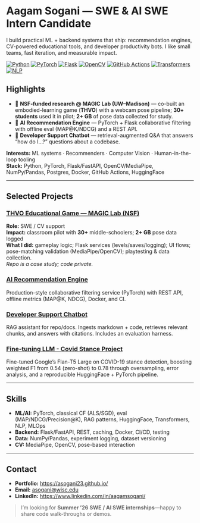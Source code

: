 # Aagam Sogani — SWE & AI SWE Intern Candidate

I build practical ML + backend systems that ship: recommendation engines, CV-powered educational tools, and developer productivity bots. I like small teams, fast iteration, and measurable impact.

[![Python](https://img.shields.io/badge/Python-3.10+-informational)](#)
[![PyTorch](https://img.shields.io/badge/PyTorch-ML-orange)](#)
[![Flask](https://img.shields.io/badge/Flask-API-black)](#)
[![OpenCV](https://img.shields.io/badge/OpenCV-Computer%20Vision-blue)](#)
[![GitHub Actions](https://img.shields.io/badge/CI-GitHub%20Actions-success)](#)
[![Transformers](https://img.shields.io/badge/Transformers-HuggingFace-yellow)](#)
[![NLP](https://img.shields.io/badge/NLP-Text--Classification-red)](#)


## Highlights
- 🧪 **NSF-funded research @ MAGIC Lab (UW–Madison)** — co-built an embodied-learning game (**THVO**) with a webcam pose pipeline; **30+ students** used it in pilot; **2+ GB** of pose data collected for study.
- 🧠 **AI Recommendation Engine** — PyTorch + Flask collaborative filtering with offline eval (MAP@K/NDCG) and a REST API.
- 🤖 **Developer Support Chatbot** — retrieval-augmented Q&A that answers “how do I…?” questions about a codebase.

**Interests:** ML systems · Recommenders · Computer Vision · Human-in-the-loop tooling  
**Stack:** Python, PyTorch, Flask/FastAPI, OpenCV/MediaPipe, NumPy/Pandas, Postgres, Docker, GitHub Actions, HuggingFace

---

## Selected Projects

### [THVO Educational Game — MAGIC Lab (NSF)](https://github.com/asogani23/MAGIC-lab-thvo-summary)
**Role:** SWE / CV support  
**Impact:** classroom pilot with **30+** middle-schoolers; **2+ GB** pose data logged  
**What I did:** gameplay logic; Flask services (levels/saves/logging); UI flows; pose-matching validation (MediaPipe/OpenCV); playtesting & data collection.  
*Repo is a case study; code private.*

### [AI Recommendation Engine](https://github.com/asogani23/AI-Recommendation-Engine)
Production-style collaborative filtering service (PyTorch) with REST API, offline metrics (MAP@K, NDCG), Docker, and CI.

### [Developer Support Chatbot](https://github.com/asogani23/Developer-Support-Chatbot)
RAG assistant for repo/docs. Ingests markdown + code, retrieves relevant chunks, and answers with citations. Includes an evaluation harness.

### [Fine-tuning LLM - Covid Stance Project](https://github.com/asogani23/covid_stance_project.git)
Fine-tuned Google’s Flan-T5 Large on COVID-19 stance detection, boosting weighted F1 from 0.54 (zero-shot) to 0.78 through oversampling, error analysis, and a reproducible HuggingFace + PyTorch pipeline.


---

## Skills
- **ML/AI:** PyTorch, classical CF (ALS/SGD), eval (MAP/NDCG/Precision@K), RAG patterns, HuggingFace, Transformers, NLP, MLOps
- **Backend:** Flask/FastAPI, REST, caching, Docker, CI/CD, testing
- **Data:** NumPy/Pandas, experiment logging, dataset versioning
- **CV:** MediaPipe, OpenCV, pose-based interaction

---

## Contact
- **Portfolio:** https://asogani23.github.io/
- **Email:** asogani@wisc.edu  
- **LinkedIn:** https://www.linkedin.com/in/aagamsogani/

> I’m looking for **Summer ’26 SWE / AI SWE internships**—happy to share code walk-throughs or demos.

<!-- Pin these repos: AI-Recommendation-Engine · Developer-Support-Chatbot · MAGIC-lab-thvo-summary -->
